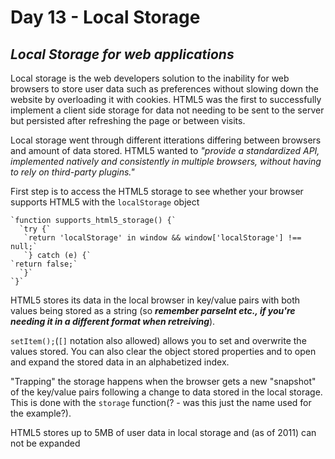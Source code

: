 # Day 13 - Local Storage

## *Local Storage for web applications*

Local storage is the web developers solution to the inability for web browsers to store user data such as preferences without slowing down the website by overloading it with cookies. HTML5 was the first to successfully implement a client side storage for data not needing to be sent to the server but persisted after refreshing the page or between visits.

Local storage went through different itterations differing between browsers and amount of data stored. HTML5 wanted to *"provide a standardized API, implemented natively and consistently in multiple browsers, without having to rely on third-party plugins."*

First step is to access the HTML5 storage to see whether your browser supports HTML5 with the `localStorage` object

    `function supports_html5_storage() {`
      `try {`
       `return 'localStorage' in window && window['localStorage'] !== null;`
       `} catch (e) {`
    `return false;`
      `}`
    `}`

HTML5 stores its data in the local browser in key/value pairs with both values being stored as a string (so ***remember parseInt etc., if you're needing it in a different format when retreiving***).

`setItem();`(`[]` notation also allowed) allows you to set and overwrite the values stored. You can also clear the object stored properties and to open and expand the stored data in an alphabetized index.

"Trapping" the storage happens when the browser gets a new "snapshot" of the key/value pairs following a change to data stored in the local storage. This is done with the `storage` function(? - was this just the name used for the example?).

HTML5 stores up to 5MB of user data in local storage and (as of 2011) can not be expanded